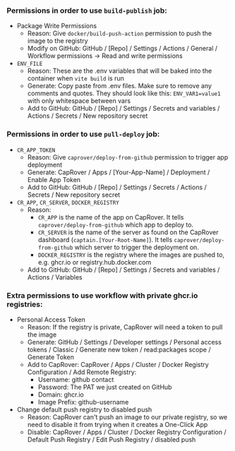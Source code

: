 ### Permissions in order to use `build-publish` job:

- Package Write Permissions
  - Reason: Give `docker/build-push-action` permission to push the image to the registry
  - Modify on GitHub: GitHub / [Repo] / Settings / Actions / General / Workflow permissions -> Read and write permissions
- `ENV_FILE`
  - Reason: These are the .env variables that will be baked into the container when `vite build` is run
  - Generate: Copy paste from .env files. Make sure to remove any comments and quotes. They should look like this: `ENV_VAR1=value1` with only whitespace between vars
  - Add to GitHub: GitHub / [Repo] / Settings / Secrets and variables / Actions / Secrets / New repository secret

### Permissions in order to use `pull-deploy` job:

- `CR_APP_TOKEN`
  - Reason: Give `caprover/deploy-from-github` permission to trigger app deployment
  - Generate: CapRover / Apps / [Your-App-Name] / Deployment / Enable App Token
  - Add to GitHub: GitHub / [Repo] / Settings / Secrets / Actions / Secrets / New repository secret
- `CR_APP`, `CR_SERVER`, `DOCKER_REGISTRY`
  - Reason:
    - `CR_APP` is the name of the app on CapRover. It tells `caprover/deploy-from-github` which app to deploy to.
    - `CR_SERVER` is the name of the server as found on the CapRover dashboard (`captain.[Your-Root-Name]`). It tells `caprover/deploy-from-github` which server to trigger the deployment on.
    - `DOCKER_REGISTRY` is the registry where the images are pushed to, e.g. ghcr.io or registry.hub.docker.com
  - Add to GitHub: GitHub / [Repo] / Settings / Secrets and variables / Actions / Variables

### Extra permissions to use workflow with private ghcr.io registries:

- Personal Access Token
  - Reason: If the registry is private, CapRover will need a token to pull the image
  - Generate: GitHub / Settings / Developer settings / Personal access tokens / Classic / Generate new token / read:packages scope / Generate Token
  - Add to CapRover: CapRover / Apps / Cluster / Docker Registry Configuration / Add Remote Registry:
    - Username: github contact
    - Password: The PAT we just created on GitHub
    - Domain: ghcr.io
    - Image Prefix: github-username
- Change default push registry to disabled push
  - Reason: CapRover can't push an image to our private registry, so we need to disable it from trying when it creates a One-Click App
  - Disable: CapRover / Apps / Cluster / Docker Registry Configuration / Default Push Registry / Edit Push Registry / disabled push
